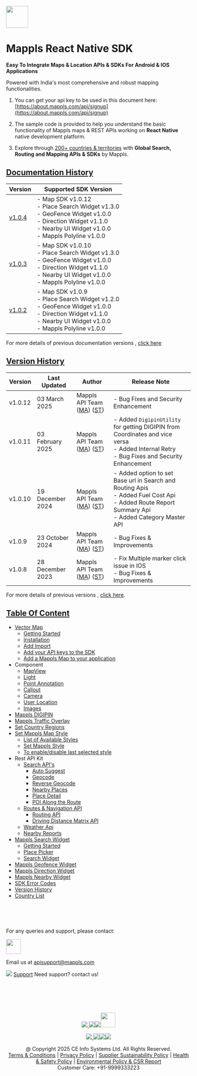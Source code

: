 [<img src="https://about.mappls.com/images/mappls-b-logo.svg" height="60"/> </p>](https://www.mapmyindia.com/api)

# Mappls React Native SDK

**Easy To Integrate Maps & Location APIs & SDKs For Android & IOS Applications**

Powered with India's most comprehensive and robust mapping functionalities.

1. You can get your api key to be used in this document here: [https://about.mappls.com/api/signup](https://about.mappls.com/api/signup)

2. The sample code is provided to help you understand the basic functionality of Mappls maps & REST APIs working on **React Native** native development platform.

4. Explore through [200+ countries & territories](https://github.com/mappls-api/mappls-rest-apis/blob/main/docs/countryISO.md) with **Global Search, Routing and Mapping APIs & SDKs** by Mappls.

## [Documentation History](#Documentation-History)

| Version | Supported SDK Version |  
| ---- | ---- |    
| [v1.0.4](../v1.0.4/README.md) | - Map SDK v1.0.12 <br/> - Place Search Widget v1.3.0 <br/> - GeoFence Widget v1.0.0 <br/> - Direction Widget v1.1.0 <br/> - Nearby UI Widget v1.0.0 <br/> - Mappls Polyline v1.0.0 |  
| [v1.0.3](../v1.0.3/README.md) | - Map SDK v1.0.10 <br/> - Place Search Widget v1.3.0 <br/> - GeoFence Widget v1.0.0 <br/> - Direction Widget v1.1.0 <br/> - Nearby UI Widget v1.0.0 <br/> - Mappls Polyline v1.0.0 |  
| [v1.0.2](../v1.0.2/README.md) | - Map SDK v1.0.9 <br/> - Place Search Widget v1.2.0 <br/> - GeoFence Widget v1.0.0 <br/> - Direction Widget v1.1.0 <br/> - Nearby UI Widget v1.0.0 <br/> - Mappls Polyline v1.0.0 |  

For more details of previous documentation versions , [click here](docs/v1.0.4/Doc-History.md)
  

## [Version History](#Version-History)

| Version | Last Updated | Author |  Release Note|  
| ---- | ---- | ---- | ---- |
| v1.0.12 | 03 March 2025 | Mappls API Team ([MA](https://github.com/mdakram)) ([ST](https://github.com/saksham66)) | - Bug Fixes and Security Enhancement  |
| v1.0.11 | 03 February 2025 | Mappls API Team ([MA](https://github.com/mdakram)) ([ST](https://github.com/saksham66)) |  - Added `DigipinUtility` for getting DIGIPIN from Coordinates and vice versa </br> - Added Internal Retry </br> - Bug Fixes and Security Enhancement  |
| v1.0.10 | 19 December 2024 | Mappls API Team ([MA](https://github.com/mdakram)) ([ST](https://github.com/saksham66)) |  - Added option to set Base url in Search and Routing Apis </br> - Added Fuel Cost Api </br> - Added Route Report Summary Api </br> - Added Category Master API  |
| v1.0.9 | 23 October 2024 | Mappls API Team ([MA](https://github.com/mdakram)) ([ST](https://github.com/saksham66)) |  - Bug Fixes & Improvements  |
| v1.0.8 | 28 December 2023 | Mappls API Team ([MA](https://github.com/mdakram)) ([ST](https://github.com/saksham66)) |  - Fix Multiple marker click issue in IOS   <br/>  - Bug Fixes & Improvements  |

For more details of previous versions , [click here](docs/v1.0.4/Version-History.md).

## [Table Of Content](#Table-Of-Content)
- [Vector Map](docs/v1.0.4/Getting-Started.md)
    * [Getting Started](docs/v1.0.4/Getting-Started.md#getting-started)
    * [Installation](docs/v1.0.4/Getting-Started.md#installation)
    * [Add Import](docs/v1.0.4/Getting-Started.md#added-import)
    * [Add your API keys to the SDK](docs/v1.0.4/Getting-Started.md#add-your-api-keys-to-the-sdk)
    * [Add a Mappls Map to your application](docs/v1.0.4/Getting-Started.md#add-a-mappls-map-to-your-application)
- Component
    * [MapView](docs/v1.0.4/Map-View.md)
    * [Light](docs/v1.0.4/Light.md)
    * [Point Annotation](docs/v1.0.4/Point-Annotation.md)
    * [Callout](docs/v1.0.4/Callout.md)
    * [Camera](docs/v1.0.4/Camera.md)
    * [User Location](docs/v1.0.4/User-Location.md)
    * [Images](docs/v1.0.4/Images.md)
- [Mappls DIGIPIN](docs/v1.0.4/DIGIPIN.md)
- [Mappls Traffic Overlay](docs/v1.0.4/Traffic-Vector-Overlay.md)
- [Set Country Regions](docs/v1.0.4/Set-Regions.md)
- [Set Mappls Map Style](docs/v1.0.4/Set-Style.md)
    * [List of Available Styles](docs/v1.0.4/Set-Style.md#list-of-available-styles)
    * [Set Mappls Style](docs/v1.0.4/Set-Style.md#set-mappls-style)
    * [To enable/disable last selected style](docs/v1.0.4/Set-Style.md#to-enabledisable-last-selected-style)
- Rest API Kit
    * [Search API's](docs/v1.0.4/Search-Api.md)
        * [Auto Suggest](docs/v1.0.4/Search-Api.md#auto-suggest)
        * [Geocode](docs/v1.0.4/Search-Api.md#geocode)
        * [Reverse Geocode](docs/v1.0.4/Search-Api.md#reverse-geocode)
        * [Nearby Places](docs/v1.0.4/Search-Api.md#nearby-places)
        * [Place Detail](docs/v1.0.4/Search-Api.md#place-details)
        * [POI Along the Route](docs/v1.0.4/Search-Api.md#poi-along-the-route)
    * [Routes & Navigation API](docs/v1.0.4/Routing-Api.md)
        * [Routing API](docs/v1.0.4/Routing-Api.md#routing-api)
        * [Driving Distance Matrix API](docs/v1.0.4/Routing-Api.md#driving-distance-matrix-api)
    * [Weather Api](docs/v1.0.4/Weather-API.md)
    * [Nearby Reports](docs/v1.0.4/Nearby-Report.md)
- [Mappls Search Widget](docs/v1.0.4/Place-Autocomplete.md)
    * [Getting Started](docs/v1.0.4/Place-Autocomplete.md#getting-started)
    * [Place Picker](docs/v1.0.4/Place-Autocomplete.md#placepicker)
    * [Search Widget](docs/v1.0.4/Place-Autocomplete.md#search-widget)
- [Mappls Geofence Widget](docs/v1.0.4/Geofence-Widget.md)
- [Mappls Direction Widget](docs/v1.0.4/Direction-Widget.md)
- [Mappls Nearby Widget](docs/v1.0.4/Nearby-Widget.md)
- [SDK Error Codes](docs/v1.0.4/SDK-Error-code.md)
- [Version History](docs/v1.0.4/Version-History.md)
- [Country List](https://github.com/mappls-api/mappls-rest-apis/blob/main/docs/countryISO.md)

<br><br><br>

For any queries and support, please contact: 

[<img src="https://about.mappls.com/images/mappls-logo.svg" height="40"/> </p>](https://about.mappls.com/api/)
Email us at [apisupport@mappls.com](mailto:apisupport@mappls.com)


![](https://www.mapmyindia.com/api/img/icons/support.png)
[Support](https://about.mappls.com/contact/)
Need support? contact us!

<br></br>
<br></br>

[<p align="center"> <img src="https://www.mapmyindia.com/api/img/icons/stack-overflow.png"/> ](https://stackoverflow.com/questions/tagged/mappls-api)[![](https://www.mapmyindia.com/api/img/icons/blog.png)](https://about.mappls.com/blog/)[![](https://www.mapmyindia.com/api/img/icons/gethub.png)](https://github.com/Mappls-api)[<img src="https://mmi-api-team.s3.ap-south-1.amazonaws.com/API-Team/npm-logo.one-third%5B1%5D.png" height="40"/> </p>](https://www.npmjs.com/org/mapmyindia) 



[<p align="center"> <img src="https://www.mapmyindia.com/june-newsletter/icon4.png"/> ](https://www.facebook.com/Mapplsofficial)[![](https://www.mapmyindia.com/june-newsletter/icon2.png)](https://twitter.com/mappls)[![](https://www.mapmyindia.com/newsletter/2017/aug/llinkedin.png)](https://www.linkedin.com/company/mappls/)[![](https://www.mapmyindia.com/june-newsletter/icon3.png)](https://www.youtube.com/channel/UCAWvWsh-dZLLeUU7_J9HiOA)




<div align="center">@ Copyright 2025 CE Info Systems Ltd. All Rights Reserved.</div>

<div align="center"> <a href="https://about.mappls.com/api/terms-&-conditions">Terms & Conditions</a> | <a href="https://about.mappls.com/about/privacy-policy">Privacy Policy</a> | <a href="https://about.mappls.com/pdf/mapmyIndia-sustainability-policy-healt-labour-rules-supplir-sustainability.pdf">Supplier Sustainability Policy</a> | <a href="https://about.mappls.com/pdf/Health-Safety-Management.pdf">Health & Safety Policy</a> | <a href="https://about.mappls.com/pdf/Environment-Sustainability-Policy-CSR-Report.pdf">Environmental Policy & CSR Report</a>

<div align="center">Customer Care: +91-9999333223</div>
